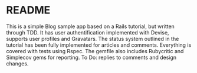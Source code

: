 # README

This is a simple Blog sample app based on a Rails tutorial, but written through 
TDD. It has user authentification implemented with Devise, supports user 
profiles and Gravatars. 
The status system outlined in the tutorial has been fully implemented for 
articles and comments.
Everything is covered with tests using Rspec. The gemfile also includes 
Rubycritic and Simplecov gems for reporting.
To Do: replies to comments and design changes.
